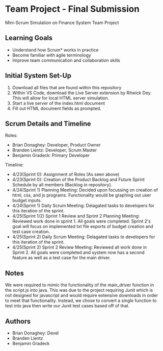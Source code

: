 # Team Project - Final Submission

Mini-Scrum Simulation on Finance System Team Project

## Learning Goals

- Understand how Scrum* works in practice
- Become familiar with agile terminology
- Improve team communication and collaboration skills

## Initial System Set-Up

1. Download all files that are found within this repository
2. Within VS Code, download the Live Server extension by Ritwick Dey. This will allow for local HTML server simulation.
3. Start a live server of the index.html document
4. Fill out HTML document fields as prompted.

## Scrum Details and Timeline

Roles: 
- Brian Donaghey: Developer, Product Owner
- Branden Lientz: Developer, Scrum Master
- Benjamin Gradeck: Primary Developer

Timeline:

- 4/23(Sprint 0): Assignment of Roles (As seen above)
- 4/23(Sprint 0): Creation of the Product Backlog and Future Sprint Schedule by all members (Backlog in repository).
- 4/24(Sprint 1) Planning Meeting: Decided upon focussing on creation of html, css, and js programs. Functionality would be graphing out user budget inputs.
- 4/24(Sprint 1) Daily Scrum Meeting: Delagated tasks to developers for this iteration of the sprint.
- 4/25(Sprint 1/2) Sprint 1 Review and Sprint 2 Planning Meeting: Reviewed work done in sprint 1. All goals were completed. Sprint 2's goal will focus on implemented txt file exports of budget creation and test case creation.
- 4/25(Sprint 2) Daily Scrum Meeting: Delagated tasks to developers for this iteration of the sprint.
- 4/25(Sprint 2) Sprint 2 Review Meeting: Reviewed all work done in Sprint 2. All goals were completed and system now has a second feature as well as a test case for the main driver.


## Notes

We were required to mimic the functionality of the main_driver function in the script.js into java. This was due to the project 
requiring Junit which is not designed for javascript and would require extensive downloads in order to meet that functionality. Instead,
we chose to convert a single function to test into java then write our Junit test cases based off of that.
 
## Authors

- Brian Donaghey: Devel
- Branden Lientz
- Benjamin Gradeck
